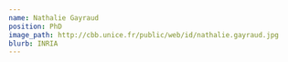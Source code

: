 ```yaml
---
name: Nathalie Gayraud
position: PhD
image_path: http://cbb.unice.fr/public/web/id/nathalie.gayraud.jpg
blurb: INRIA
---
```

